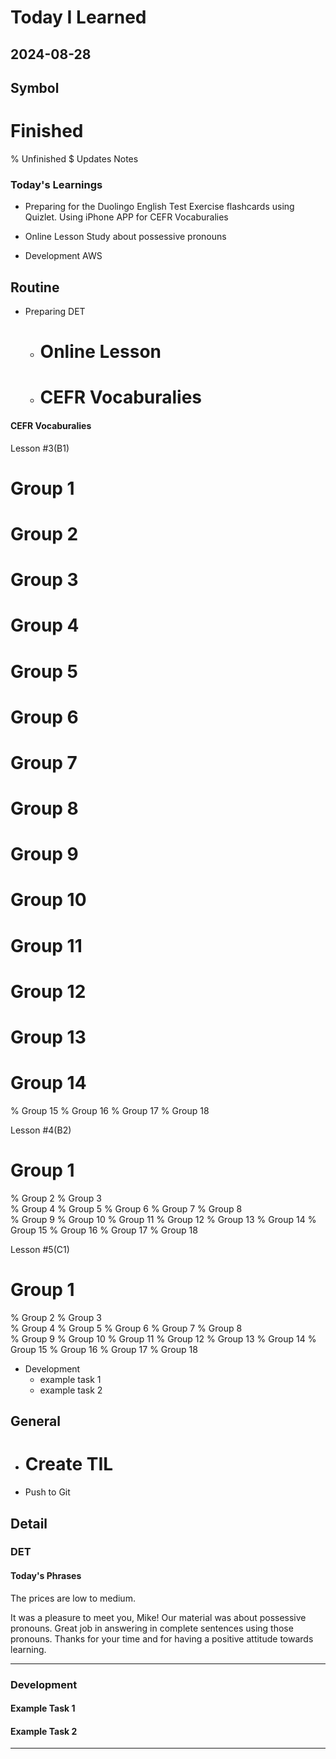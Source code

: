 # Today I Learned

## 2024-08-28

## Symbol
# Finished
% Unfinished
$ Updates Notes


### Today's Learnings
  - Preparing for the Duolingo English Test
   Exercise flashcards using Quizlet.
   Using iPhone APP for CEFR Vocaburalies

  - Online Lesson
   Study about possessive pronouns

  - Development
   AWS


## Routine
  - Preparing DET
    - # Online Lesson
    - # CEFR Vocaburalies

  #### CEFR Vocaburalies

Lesson #3(B1)
 # Group 1
 # Group 2
 # Group 3
 # Group 4
 # Group 5
 # Group 6
 # Group 7 
 # Group 8  
 # Group 9 
 # Group 10
 # Group 11
 # Group 12
 # Group 13
 # Group 14
 % Group 15
 % Group 16
 % Group 17
 % Group 18

Lesson #4(B2)
 # Group 1
 % Group 2 
 % Group 3  
 % Group 4 
 % Group 5
 % Group 6
 % Group 7 
 % Group 8  
 % Group 9 
 % Group 10
 % Group 11
 % Group 12
 % Group 13
 % Group 14
 % Group 15
 % Group 16
 % Group 17
 % Group 18

Lesson #5(C1)
 # Group 1
 % Group 2 
 % Group 3  
 % Group 4 
 % Group 5
 % Group 6
 % Group 7 
 % Group 8  
 % Group 9 
 % Group 10
 % Group 11
 % Group 12
 % Group 13
 % Group 14
 % Group 15
 % Group 16
 % Group 17
 % Group 18

  - Development
    - example task 1
    - example task 2

## General
  - # Create TIL
  - Push to Git



## Detail

### DET
#### Today's Phrases
  The prices are low to medium.
  
  It was a pleasure to meet you, Mike!
  Our material was about possessive pronouns. Great job in answering in complete sentences using those pronouns. Thanks for your time and for having a positive attitude towards learning.

---

### Development
#### Example Task 1
#### Example Task 2
---